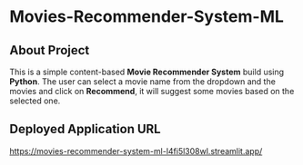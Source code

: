 # Movies-Recommender-System-ML

## About Project
This is a simple content-based **Movie Recommender System** build using **Python**. The user can select a movie name from the dropdown and the movies and click on **Recommend**, it will suggest some movies based on the selected one.

## Deployed Application URL
https://movies-recommender-system-ml-l4fi5l308wl.streamlit.app/
